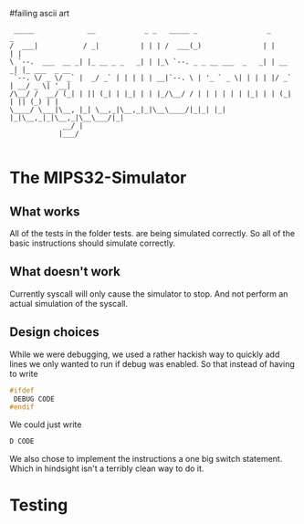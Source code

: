 
#failing ascii art
```
 _____             __            _ _   _____ _                 _       _             
/  ___|           / _|          | | | /  ___(_)               | |     | |            
\ `--.  ___  __ _| |_ __ _ _   _| | |_\ `--. _ _ __ ___  _   _| | __ _| |_ ___  _ __ 
 `--. \/ _ \/ _` |  _/ _` | | | | | __|`--. \ | '_ ` _ \| | | | |/ _` | __/ _ \| '__|
/\__/ /  __/ (_| | || (_| | |_| | | |_/\__/ / | | | | | | |_| | | (_| | || (_) | |   
\____/ \___|\__, |_| \__,_|\__,_|_|\__\____/|_|_| |_| |_|\__,_|_|\__,_|\__\___/|_|   
             __/ |                                                                   
            |___/         
            
 ```
# The MIPS32-Simulator

## What works
All of the tests in the folder tests. are being simulated correctly. So all of the basic instructions should
simulate correctly.


## What doesn't work
Currently syscall will only cause the simulator to stop. And not perform an actual simulation of the syscall.

## Design choices

While we were debugging, we used a rather hackish way to quickly add lines we only wanted to run if debug was enabled.
So that instead of having to write 
```c
#ifdef 
 DEBUG CODE 
#endif 
```
We could just write 
```c
D CODE
```

We also chose to implement the instructions a one big switch statement. Which in hindsight isn't a terribly clean way to do it.



# Testing

